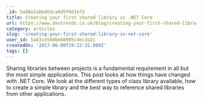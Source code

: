 ```yaml
---
_id: 5a88e1abbd6dca0d5f0d1e72
title: Creating your first shared library in .NET Core
url: https://www.devtrends.co.uk/blog/creating-your-first-shared-library-in-.net-core
category: articles
slug: 'creating-your-first-shared-library-in-net-core'
user_id: 5a83ce59d6eb0005c4ecda2c
createdOn: '2017-06-09T19:12:22.000Z'
tags: []
---
```


Sharing libraries between projects is a fundamental requirement in all but the most simple applications. This post looks at how things have changed with .NET Core. We look at the different types of class library available, how to create a simple library and the best way to reference shared libraries from other applications.
